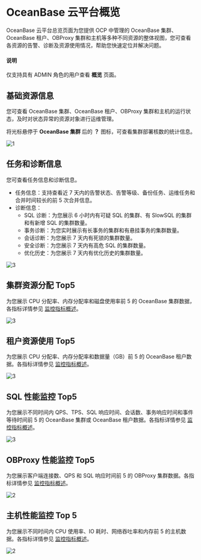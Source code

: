 # OceanBase 云平台概览

OceanBase 云平台总览页面为您提供 OCP 中管理的 OceanBase 集群、OceanBase 租户、OBProxy 集群和主机等多种不同资源的整体视图，您可查看各资源的告警、诊断及资源使用情况，帮助您快速定位并解决问题。

 <main id="notice" type='notice'>
 <h4>说明</h4>
 <p>仅支持具有 ADMIN 角色的用户查看 <b>概览</b> 页面。</p>
 </main>

## 基础资源信息

您可查看 OceanBase 集群、OceanBase 租户、OBProxy 集群和主机的运行状态，及时对状态异常的资源对象进行运维管理。

将光标悬停于 **OceanBase 集群** 后的 **？** 图标，可查看集群部署核数的统计信息。

 ![1](https://obbusiness-private.oss-cn-shanghai.aliyuncs.com/doc/img/ocp/432/OCP%E9%A2%84%E8%A7%88.png)

## 任务和诊断信息

您可查看任务信息和诊断信息。

* 任务信息：支持查看近 7 天内的告警状态、告警等级、备份任务、运维任务和合并时间较长的前 5 次合并信息。
* 诊断信息：
  * SQL 诊断：为您展示 6 小时内有可疑 SQL 的集群、有 SlowSQL 的集群和有新增 SQL 的集群数量。
  * 事务诊断：为您实时展示有长事务的集群和有悬挂事务的集群数量。
  * 会话诊断：为您展示 7 天内有死锁的集群数量。
  * 安全诊断：为您展示 7 天内有高危 SQL 的集群数量。
  * 优化历史：为您展示 7 天内有优化历史的集群数量。

![3](https://obbusiness-private.oss-cn-shanghai.aliyuncs.com/doc/img/ocp/401/%E4%BB%BB%E5%8A%A1%E5%92%8C%E8%AF%8A%E6%96%AD%E4%BF%A1%E6%81%AF1.png)

## 集群资源分配 Top5

为您展示 CPU 分配率、内存分配率和磁盘使用率前 5 的 OceanBase 集群数据，各指标详情参见 [监控指标概述](../../1900.reference-guide/300.monitoring-indicator-reference/100.overview-of-metrics.md)。

![3](https://obbusiness-private.oss-cn-shanghai.aliyuncs.com/doc/img/ocp/401/%E9%9B%86%E7%BE%A4%E8%B5%84%E6%BA%90%E5%88%86%E9%85%8D%20top5.png)

## 租户资源使用 Top5

为您展示 CPU 分配率、内存分配率和数据量（GB）前 5 的 OceanBase 租户数据。各指标详情参见 [监控指标概述](../../1900.reference-guide/300.monitoring-indicator-reference/100.overview-of-metrics.md)。

![3](https://obbusiness-private.oss-cn-shanghai.aliyuncs.com/doc/img/ocp/401/%E7%A7%9F%E6%88%B7%E8%B5%84%E6%BA%90%E4%BD%BF%E7%94%A8top5.png)

## SQL 性能监控 Top5

为您展示不同时间内 QPS、TPS、SQL 响应时间、会话数、事务响应时间和事件等待时间前 5 的 OceanBase 集群或 OceanBase 租户数据。各指标详情参见 [监控指标概述](../../1900.reference-guide/300.monitoring-indicator-reference/100.overview-of-metrics.md)。

![3](https://obbusiness-private.oss-cn-shanghai.aliyuncs.com/doc/img/ocp/401/SQL%E6%80%A7%E8%83%BD%E7%9B%91%E6%8E%A7top5.png)

## OBProxy 性能监控 Top5

为您展示客户端连接数、QPS 和 SQL 响应时间前 5 的 OBProxy 集群数据。各指标详情参见 [监控指标概述](../../1900.reference-guide/300.monitoring-indicator-reference/100.overview-of-metrics.md)。

![2](https://obbusiness-private.oss-cn-shanghai.aliyuncs.com/doc/img/ocp/421/obproxy%E6%80%A7%E8%83%BD%E7%9B%91%E6%8E%A7.png)

## 主机性能监控 Top 5

为您展示不同时间内 CPU 使用率、IO 耗时、网络吞吐率和内存前 5 的主机数据。各指标详情参见 [监控指标概述](../../1900.reference-guide/300.monitoring-indicator-reference/100.overview-of-metrics.md)。

![2](https://obbusiness-private.oss-cn-shanghai.aliyuncs.com/doc/img/ocp/421/%E4%B8%BB%E6%9C%BA%E6%80%A7%E8%83%BD%E7%9B%91%E6%8E%A7.png)
